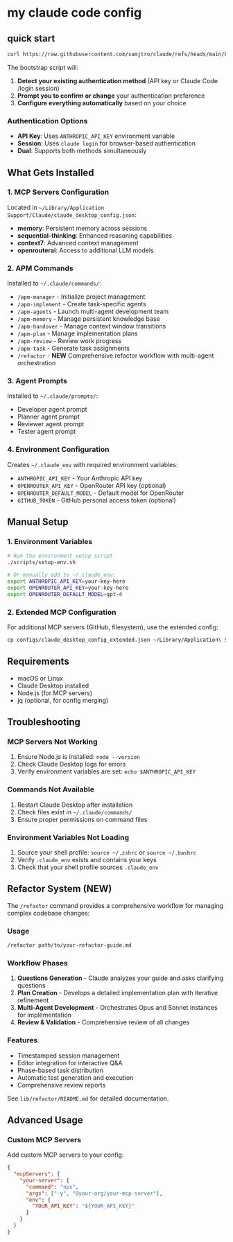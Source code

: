 # my claude code config

## quick start

```bash
curl https://raw.githubusercontent.com/samjtro/claude/refs/heads/main/bootstrap.sh > bootstrap.sh && chmod +x bootstrap.sh && ./bootstrap.sh
```

The bootstrap script will:
1. **Detect your existing authentication method** (API key or Claude Code /login session)
2. **Prompt you to confirm or change** your authentication preference
3. **Configure everything automatically** based on your choice

### Authentication Options

- **API Key**: Uses `ANTHROPIC_API_KEY` environment variable
- **Session**: Uses `claude login` for browser-based authentication
- **Dual**: Supports both methods simultaneously

## What Gets Installed

### 1. MCP Servers Configuration
Located in `~/Library/Application Support/Claude/claude_desktop_config.json`:
- **memory**: Persistent memory across sessions
- **sequential-thinking**: Enhanced reasoning capabilities
- **context7**: Advanced context management
- **openrouterai**: Access to additional LLM models

### 2. APM Commands
Installed to `~/.claude/commands/`:
- `/apm-manager` - Initialize project management
- `/apm-implement` - Create task-specific agents
- `/apm-agents` - Launch multi-agent development team
- `/apm-memory` - Manage persistent knowledge base
- `/apm-handover` - Manage context window transitions
- `/apm-plan` - Manage implementation plans
- `/apm-review` - Review work progress
- `/apm-task` - Generate task assignments
- `/refactor` - **NEW** Comprehensive refactor workflow with multi-agent orchestration

### 3. Agent Prompts
Installed to `~/.claude/prompts/`:
- Developer agent prompt
- Planner agent prompt
- Reviewer agent prompt
- Tester agent prompt

### 4. Environment Configuration
Creates `~/.claude_env` with required environment variables:
- `ANTHROPIC_API_KEY` - Your Anthropic API key
- `OPENROUTER_API_KEY` - OpenRouter API key (optional)
- `OPENROUTER_DEFAULT_MODEL` - Default model for OpenRouter
- `GITHUB_TOKEN` - GitHub personal access token (optional)

## Manual Setup

### 1. Environment Variables
```bash
# Run the environment setup script
./scripts/setup-env.sh

# Or manually add to ~/.claude_env:
export ANTHROPIC_API_KEY=your-key-here
export OPENROUTER_API_KEY=your-key-here
export OPENROUTER_DEFAULT_MODEL=gpt-4
```

### 2. Extended MCP Configuration
For additional MCP servers (GitHub, filesystem), use the extended config:
```bash
cp configs/claude_desktop_config_extended.json ~/Library/Application\ Support/Claude/claude_desktop_config.json
```

## Requirements

- macOS or Linux
- Claude Desktop installed
- Node.js (for MCP servers)
- jq (optional, for config merging)

## Troubleshooting

### MCP Servers Not Working
1. Ensure Node.js is installed: `node --version`
2. Check Claude Desktop logs for errors
3. Verify environment variables are set: `echo $ANTHROPIC_API_KEY`

### Commands Not Available
1. Restart Claude Desktop after installation
2. Check files exist in `~/.claude/commands/`
3. Ensure proper permissions on command files

### Environment Variables Not Loading
1. Source your shell profile: `source ~/.zshrc` or `source ~/.bashrc`
2. Verify `.claude_env` exists and contains your keys
3. Check that your shell profile sources `.claude_env`

## Refactor System (NEW)

The `/refactor` command provides a comprehensive workflow for managing complex codebase changes:

### Usage
```bash
/refactor path/to/your-refactor-guide.md
```

### Workflow Phases
1. **Questions Generation** - Claude analyzes your guide and asks clarifying questions
2. **Plan Creation** - Develops a detailed implementation plan with iterative refinement
3. **Multi-Agent Development** - Orchestrates Opus and Sonnet instances for implementation
4. **Review & Validation** - Comprehensive review of all changes

### Features
- Timestamped session management
- Editor integration for interactive Q&A
- Phase-based task distribution
- Automatic test generation and execution
- Comprehensive review reports

See `lib/refactor/README.md` for detailed documentation.

## Advanced Usage

### Custom MCP Servers
Add custom MCP servers to your config:
```json
{
  "mcpServers": {
    "your-server": {
      "command": "npx",
      "args": ["-y", "@your-org/your-mcp-server"],
      "env": {
        "YOUR_API_KEY": "${YOUR_API_KEY}"
      }
    }
  }
}
```
